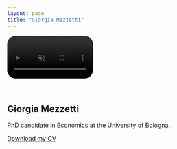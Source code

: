 ```yaml
---
layout: page
title: "Giorgia Mezzetti"
---
```


<div style="display: flex; align-items: center; gap: 30px; flex-wrap: wrap;">

  <video width="200" autoplay loop muted playsinline style="border-radius: 20px;">
    <source src="intro.mp4" type="video/mp4">
    Your browser does not support the video tag.
  </video>

  <div>
    <h2>Giorgia Mezzetti</h2>
    <p>PhD candidate in Economics at the University of Bologna.</p>
    <a href="CV.pdf">Download my CV</a>
  </div>

</div>





